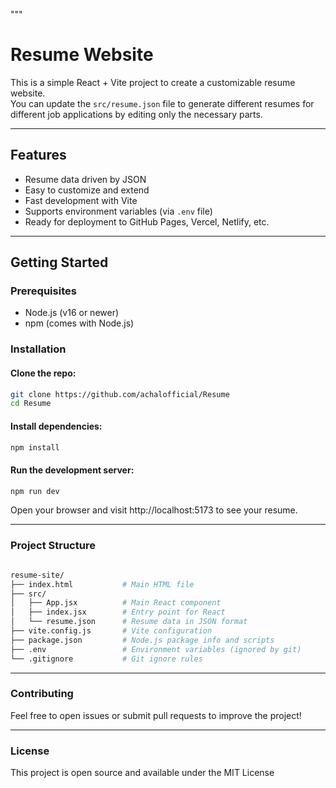 """
# Resume Website

This is a simple React + Vite project to create a customizable resume website.  
You can update the `src/resume.json` file to generate different resumes for different job applications by editing only the necessary parts.

---

## Features

- Resume data driven by JSON
- Easy to customize and extend
- Fast development with Vite
- Supports environment variables (via `.env` file)
- Ready for deployment to GitHub Pages, Vercel, Netlify, etc.

---

## Getting Started

### Prerequisites

- Node.js (v16 or newer)
- npm (comes with Node.js)

### Installation

#### Clone the repo:

```bash
git clone https://github.com/achalofficial/Resume
cd Resume
```

#### Install dependencies:
```bash
npm install
```

#### Run the development server:
```bash
npm run dev
```

Open your browser and visit http://localhost:5173 to see your resume.

---

### Project Structure 

```bash

resume-site/
├── index.html           # Main HTML file
├── src/
│   ├── App.jsx          # Main React component
│   ├── index.jsx        # Entry point for React
│   └── resume.json      # Resume data in JSON format
├── vite.config.js       # Vite configuration
├── package.json         # Node.js package info and scripts
├── .env                 # Environment variables (ignored by git)
└── .gitignore           # Git ignore rules

```
---
### Contributing
Feel free to open issues or submit pull requests to improve the project!

---
### License
This project is open source and available under the MIT License
